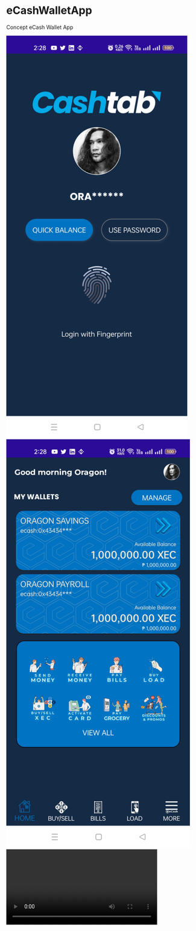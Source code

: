 # eCashWalletApp

Concept eCash Wallet App

<img src="https://raw.githubusercontent.com/DennisPitallano/eCashWalletApp/main/eCash/Screenshot_1.jpg" title="" alt="" width="480">

<img title="" src="https://raw.githubusercontent.com/DennisPitallano/eCashWalletApp/main/eCash/Screenshot_2.jpg" alt="" width="487">



<div>
<video width="400" controls>
  <source src=https://raw.githubusercontent.com/DennisPitallano/eCashWalletApp/blob/main/record.mp4?raw=true" type="video/mp4">
   Your browser does not support HTML video.
</video>
</div>
